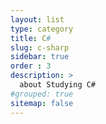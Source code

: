 ```yaml
---
layout: list
type: category
title: C#
slug: c-sharp
sidebar: true
order : 3
description: >
  about Studying C#
#grouped: true
sitemap: false
---
```

